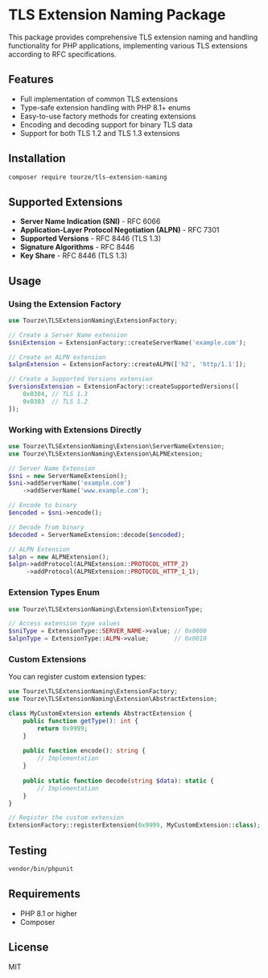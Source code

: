 # TLS Extension Naming Package

This package provides comprehensive TLS extension naming and handling functionality for PHP applications, implementing various TLS extensions according to RFC specifications.

## Features

- Full implementation of common TLS extensions
- Type-safe extension handling with PHP 8.1+ enums
- Easy-to-use factory methods for creating extensions
- Encoding and decoding support for binary TLS data
- Support for both TLS 1.2 and TLS 1.3 extensions

## Installation

```bash
composer require tourze/tls-extension-naming
```

## Supported Extensions

- **Server Name Indication (SNI)** - RFC 6066
- **Application-Layer Protocol Negotiation (ALPN)** - RFC 7301
- **Supported Versions** - RFC 8446 (TLS 1.3)
- **Signature Algorithms** - RFC 8446
- **Key Share** - RFC 8446 (TLS 1.3)

## Usage

### Using the Extension Factory

```php
use Tourze\TLSExtensionNaming\ExtensionFactory;

// Create a Server Name extension
$sniExtension = ExtensionFactory::createServerName('example.com');

// Create an ALPN extension
$alpnExtension = ExtensionFactory::createALPN(['h2', 'http/1.1']);

// Create a Supported Versions extension
$versionsExtension = ExtensionFactory::createSupportedVersions([
    0x0304, // TLS 1.3
    0x0303  // TLS 1.2
]);
```

### Working with Extensions Directly

```php
use Tourze\TLSExtensionNaming\Extension\ServerNameExtension;
use Tourze\TLSExtensionNaming\Extension\ALPNExtension;

// Server Name Extension
$sni = new ServerNameExtension();
$sni->addServerName('example.com')
    ->addServerName('www.example.com');

// Encode to binary
$encoded = $sni->encode();

// Decode from binary
$decoded = ServerNameExtension::decode($encoded);

// ALPN Extension
$alpn = new ALPNExtension();
$alpn->addProtocol(ALPNExtension::PROTOCOL_HTTP_2)
     ->addProtocol(ALPNExtension::PROTOCOL_HTTP_1_1);
```

### Extension Types Enum

```php
use Tourze\TLSExtensionNaming\Extension\ExtensionType;

// Access extension type values
$sniType = ExtensionType::SERVER_NAME->value; // 0x0000
$alpnType = ExtensionType::ALPN->value;       // 0x0010
```

### Custom Extensions

You can register custom extension types:

```php
use Tourze\TLSExtensionNaming\ExtensionFactory;
use Tourze\TLSExtensionNaming\Extension\AbstractExtension;

class MyCustomExtension extends AbstractExtension {
    public function getType(): int {
        return 0x9999;
    }
    
    public function encode(): string {
        // Implementation
    }
    
    public static function decode(string $data): static {
        // Implementation
    }
}

// Register the custom extension
ExtensionFactory::registerExtension(0x9999, MyCustomExtension::class);
```

## Testing

```bash
vendor/bin/phpunit
```

## Requirements

- PHP 8.1 or higher
- Composer

## License

MIT